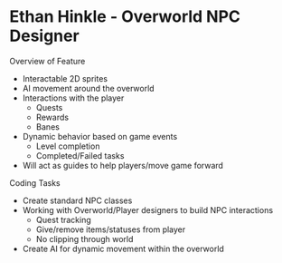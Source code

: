 # Ethan Hinkle - Overworld NPC Designer

Overview of Feature

* Interactable 2D sprites
* AI movement around the overworld
* Interactions with the player
  * Quests
  * Rewards
  * Banes
* Dynamic behavior based on game events
  * Level completion
  * Completed/Failed tasks
* Will act as guides to help players/move game forward

Coding Tasks

* Create standard NPC classes
* Working with Overworld/Player designers to build NPC interactions
  * Quest tracking
  * Give/remove items/statuses from player
  * No clipping through world
* Create AI for dynamic movement within the overworld
